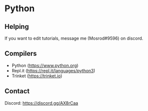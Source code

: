 # Python
## Helping
If you want to edit tutorials, message me (Mosrod#9596) on discord.
## Compilers
  * Python (https://www.python.org)
  * Repl.it (https://repl.it/languages/python3)
  * Trinket (https://trinket.io)
## Contact
Discord: https://discord.gg/AX8rCaa
